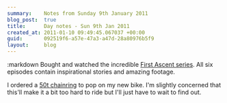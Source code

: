 ```yaml
---
summary:    Notes from Sunday 9th January 2011
blog_post:  true
title:      Day notes - Sun 9th Jan 2011
created_at: 2011-01-10 09:49:45.067037 +00:00
guid:       092519f6-a57e-47a3-a47d-28a80976b5f9
layout:     blog
---
```

:markdown
  Bought and watched the incredible [First Ascent series](http://www.firstascentseries.com/).  All six episodes contain inspirational stories and amazing footage.

  I ordered a [50t chainring](http://www.chainreactioncycles.com/Models.aspx?ModelID=47443) to pop on my new bike.  I'm slightly concerned that this'll make it a bit too hard to ride but I'll just have to wait to find out.
